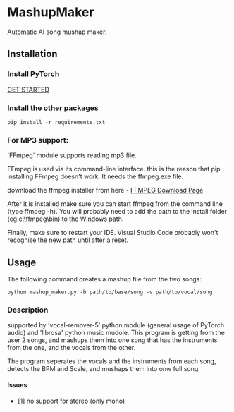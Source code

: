 # MashupMaker

Automatic AI song mushap maker.

## Installation

### Install PyTorch
[GET STARTED](https://pytorch.org/get-started/locally/)

### Install the other packages
```
pip install -r requirements.txt
```

### For MP3 support:

'FFmpeg' module supports reading mp3 file.

FFmpeg is used via its command-line interface. this is the reason that pip installing FFmpeg doesn't work. It needs the ffmpeg.exe file.

download the ffmpeg installer from here - [FFMPEG Download Page](https://ffmpeg.org/)

After it is installed make sure you can start ffmpeg from the command line (type ffmpeg -h). You will probably need to add the path to the install folder (eg c:\ffmpeg\bin) to the Windows path.

Finally, make sure to restart your IDE. Visual Studio Code probably won't recognise the new path until after a reset.

## Usage
The following command creates a mashup file from the two songs:

```
python mashup_maker.py -b path/to/base/song -v path/to/vocal/song
```

### Description

supported by 'vocal-remover-5' python module (general usage of PyTorch audio) and 'librosa' python music mudole.
This program is getting from the user 2 songs, and mashups them into one song that has the instruments from the one, and the vocals from the other.

The program seperates the vocals and the instruments from each song, detects the BPM and Scale, and mushaps them into onw full song.


#### Issues

- [1]  no support for stereo (only mono)

